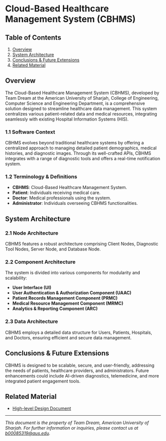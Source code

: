 # Cloud-Based Healthcare Management System (CBHMS)

## Table of Contents
1. [Overview](#overview)
2. [System Architecture](#system-architecture)
3. [Conclusions & Future Extensions](#conclusions--future-extensions)
4. [Related Material](#related-material)

## Overview
The Cloud-Based Healthcare Management System (CBHMS), developed by Team Dream at the American University of Sharjah, College of Engineering, Computer Science and Engineering Department, is a comprehensive solution designed to streamline healthcare data management. This system centralizes various patient-related data and medical resources, integrating seamlessly with existing Hospital Information Systems (HIS).

### 1.1 Software Context
CBHMS evolves beyond traditional healthcare systems by offering a centralized approach to managing detailed patient demographics, medical histories, and diagnostic images. Through its well-crafted APIs, CBHMS integrates with a range of diagnostic tools and offers a real-time notification system.

### 1.2 Terminology & Definitions
- **CBHMS**: Cloud-Based Healthcare Management System.
- **Patient**: Individuals receiving medical care.
- **Doctor**: Medical professionals using the system.
- **Administrator**: Individuals overseeing CBHMS functionalities.

## System Architecture
### 2.1 Node Architecture
CBHMS features a robust architecture comprising Client Nodes, Diagnostic Tool Nodes, Server Node, and Database Node.

### 2.2 Component Architecture
The system is divided into various components for modularity and scalability:
- **User Interface (UI)**
- **User Authentication & Authorization Component (UAAC)**
- **Patient Records Management Component (PRMC)**
- **Medical Resource Management Component (MRMC)**
- **Analytics & Reporting Component (ARC)**

### 2.3 Data Architecture
CBHMS employs a detailed data structure for Users, Patients, Hospitals, and Doctors, ensuring efficient and secure data management.

## Conclusions & Future Extensions
CBHMS is designed to be scalable, secure, and user-friendly, addressing the needs of patients, healthcare providers, and administrators. Future enhancements could include AI-driven diagnostics, telemedicine, and more integrated patient engagement tools.

## Related Material
- [High-level Design Document](https://github.com/KhumamAlzagim/AzureCloudHospital/blob/main/High-level-Design.docx)

---

*This document is the property of Team Dream, American University of Sharjah. For further information or inquiries, please contact us at [b00085319@aus.edu](mailto:b00085319@aus.edu).*
